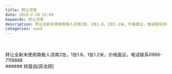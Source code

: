```yaml
---
title: 转让凉席
date: 2019-2-28 21:09
keywords: 转让凉席
description: 转让全新末使用南极人凉席2张，1张1.8，1张1.2米，价格面议，电话联系0966-7119888
categories: used
---
```

<td class="t_f" id="postmessage_3132310">

<br/>
<br/>
转让全新末使用南极人凉席2张，1张1.8，1张1.2米，价格面议，电话联系0966-7119888<br/>
</td>
###### 转载自[菲龙网]